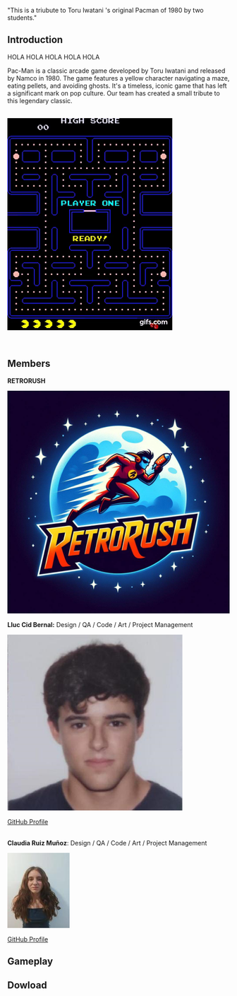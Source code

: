 "This is a triubute to Toru Iwatani 's original Pacman of 1980 by two students."

## **Introduction**
HOLA HOLA HOLA HOLA HOLA 

 Pac-Man is a classic arcade game developed by Toru Iwatani and released by Namco in 1980. The game features a yellow character navigating a maze, eating pellets, and avoiding ghosts. It's a timeless, iconic game that has left a significant mark on pop culture. Our team has created a small tribute to this legendary classic.<br><br>



  ![gif](https://github.com/Lluccib/PacMan--RetroRush/blob/web/Imatges/gif.gif)

<br>










## **Members**

**RETRORUSH**



![Logo](https://github.com/Lluccib/PacMan--RetroRush/blob/web/Imatges/Logo.jpg)





**Lluc Cid Bernal:** Design / QA / Code / Art / Project Management

 
  ![lluc](https://github.com/Lluccib/PacMan--RetroRush/blob/web/Imatges/Grup/lluc.png)

 

  [GitHub Profile](https://github.com/Lluccib)<br><br>


**Claudia Ruiz Muñoz**:                                Design / QA / Code /  Art / Project Management
    

![clau](https://github.com/Lluccib/PacMan--RetroRush/blob/web/Imatges/clau.jpg)


 [GitHub Profile](https://github.com/cla4d1a)
    
## **Gameplay**
    
## **Dowload**
